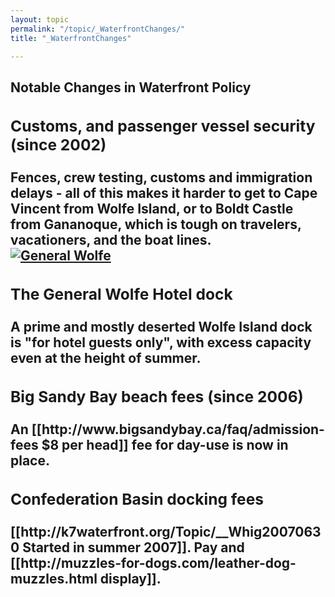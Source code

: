 ```yaml
---
layout: topic
permalink: "/topic/_WaterfrontChanges/"
title: "_WaterfrontChanges"

---
```


<h2 class="clearboth">Notable Changes in Waterfront Policy
<div class="halfbox"><h3>Customs, and passenger vessel security (since 2002)</h3>Fences, crew testing, customs and immigration delays - all of this makes it harder to get to Cape Vincent from Wolfe Island, or to Boldt Castle from Gananoque, which is tough on travelers, vacationers, and the boat lines.
</div>
<div class="halfbox"><a href="http://k7waterfront.org/Images/GeneralWolfeDock.jpg"><img src="http://K7Waterfront.org/Images/GeneralWolfeDock100h.jpg" alt="General Wolfe" class="floatright"></a><h3>The General Wolfe Hotel dock</h3>
A prime and mostly deserted Wolfe Island dock is "for hotel guests only", with excess capacity even at the height of summer.
</div>
<div class="halfbox"><h3>Big Sandy Bay beach fees (since 2006)</h3>An [[http://www.bigsandybay.ca/faq/admission-fees $8 per head]] fee for day-use is now in place.
</div>
<div class="halfbox"><h3>Confederation Basin docking fees</h3>[[http://k7waterfront.org/Topic/__Whig20070630 Started in summer 2007]].  Pay and [[http://muzzles-for-dogs.com/leather-dog-muzzles.html display]].
</div>

